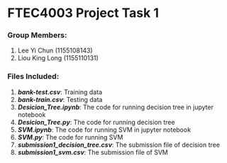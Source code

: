 # FTEC4003 Project Task 1

### Group Members:
1. Lee Yi Chun (1155108143)
2. Liou King Long (1155110131)

### Files Included:
1. _**bank-test.csv**_: Training data
2. _**bank-train.csv**_: Testing data
3. _**Desicion_Tree.ipynb**_: The code for running decision tree in jupyter notebook
4. _**Desicion_Tree.py**_: The code for running decision tree
5. _**SVM.ipynb**_: The code for running SVM in jupyter notebook
6. _**SVM.py**_: The code for running SVM
7. _**submission1_decision_tree.csv**_: The submission file of decision tree
8. _**submission1_svm.csv**_: The submission file of SVM
